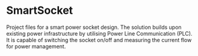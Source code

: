 # SmartSocket
Project files for a smart power socket design. The solution builds upon existing power infrastructure by utilising Power Line Communication (PLC). It is capable of switching the socket on/off and measuring the current flow for power management. 
